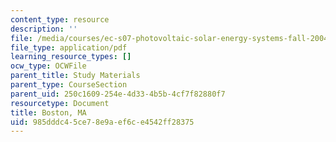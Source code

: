 ```yaml
---
content_type: resource
description: ''
file: /media/courses/ec-s07-photovoltaic-solar-energy-systems-fall-2004/985dddc45ce78e9aef6ce4542ff28375_MITEC_S07F04_boston_ma.pdf
file_type: application/pdf
learning_resource_types: []
ocw_type: OCWFile
parent_title: Study Materials
parent_type: CourseSection
parent_uid: 250c1609-254e-4d33-4b5b-4cf7f82880f7
resourcetype: Document
title: Boston, MA
uid: 985dddc4-5ce7-8e9a-ef6c-e4542ff28375
---
```

